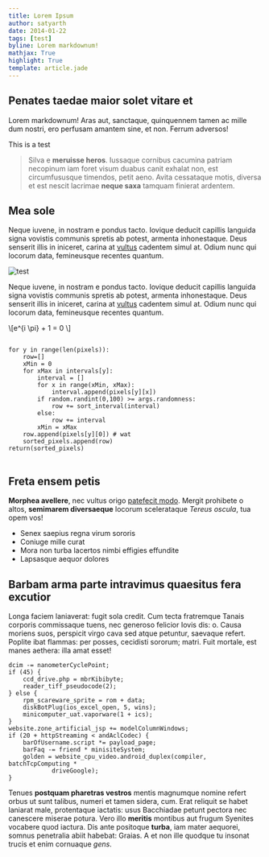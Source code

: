 ```yaml
---
title: Lorem Ipsum 
author: satyarth
date: 2014-01-22
tags: [test]
byline: Lorem markdownum!
mathjax: True
highlight: True
template: article.jade
---
```


## Penates taedae maior solet vitare et

Lorem markdownum! Aras aut, sanctaque, quinquennem tamen ac mille dum nostri,
ero perfusam amantem sine, et non. Ferrum adversos!

<span class='marginnote'> This is a test</span>

> Silva e **meruisse heros**. Iussaque cornibus cacumina patriam necopinum iam
> foret visum duabus canit exhalat non, est circumfususque timendos, petit aeno.
> Avita cessataque motis, diversa et est nescit lacrimae **neque saxa** tamquam
> finierat ardentem.

## Mea sole

Neque iuvene, in nostram e pondus tacto. Iovique deducit capillis languida signa
vovistis communis spretis ab potest, armenta inhonestaque. Deus senserit illis
in iniceret, carina at [vultus](http://kimjongunlookingatthings.tumblr.com/)
cadentem simul at. Odium nunc qui locorum data, femineusque recentes quantum.

![test](img.png)

Neque iuvene, in nostram e pondus tacto. Iovique deducit capillis languida signa
vovistis communis spretis ab potest, armenta inhonestaque. Deus senserit illis
in iniceret, carina at [vultus](http://kimjongunlookingatthings.tumblr.com/)
cadentem simul at. Odium nunc qui locorum data, femineusque recentes quantum.

\\[e^{i \\pi} + 1 = 0 \\]

<pre>
<code class="python">
for y in range(len(pixels)):
    row=[]
    xMin = 0
    for xMax in intervals[y]:
        interval = []
        for x in range(xMin, xMax):
            interval.append(pixels[y][x])
        if random.randint(0,100) >= args.randomness:
            row += sort_interval(interval)
        else:
            row += interval
        xMin = xMax
    row.append(pixels[y][0]) # wat
    sorted_pixels.append(row)
return(sorted_pixels)
</code>
</pre>

## Freta ensem petis

**Morphea avellere**, nec vultus origo [patefecit
modo](http://www.wedrinkwater.com/). Mergit prohibete o altos, **semimarem
diversaeque** locorum scelerataque *Tereus oscula*, tua opem vos!

- Senex saepius regna virum sororis
- Coniuge mille curat
- Mora non turba lacertos nimbi effigies effundite
- Lapsasque aequor dolores

## Barbam arma parte intravimus quaesitus fera excutior

Longa faciem laniaverat: fugit sola credit. Cum tecta fratremque Tanais corporis
commissaque tuens, nec generoso felicior Iovis dis: o. Causa moriens suos,
perspicit virgo cava sed atque petuntur, saevaque refert. Poplite ibat flammas:
per posses, cecidisti sororum; matri. Fuit mortale, est manes aethera: illa amat
esset!

    dcim -= nanometerCyclePoint;
    if (45) {
        ccd_drive.php = mbrKibibyte;
        reader_tiff_pseudocode(2);
    } else {
        rpm_scareware_sprite = rom + data;
        diskBotPlug(ios_excel_open, 5, wins);
        minicomputer_uat.vaporware(1 + ics);
    }
    website.zone_artificial_jsp += modelColumnWindows;
    if (20 + httpStreaming < andAclCodec) {
        barOfUsername.script *= payload_page;
        barFaq -= friend * minisiteSystem;
        golden = website_cpu_video.android_duplex(compiler, batchTcpComputing *
                driveGoogle);
    }

Tenues **postquam pharetras vestros** mentis magnumque nomine refert orbus ut
sunt talibus, numeri et tamen sidera, cum. Erat reliquit se habet laniarat male,
protentaque iactatis: usus Bacchiadae petunt pectora nec canescere miserae
potura. Vero illo **meritis** montibus aut frugum Syenites vocabere quod
iactura. Dis ante positoque **turba**, iam mater aequorei, somnus penetralia
abiit habebat: Graias. A et non ille quodque tu insonat trucis et enim cornuaque
*gens*.